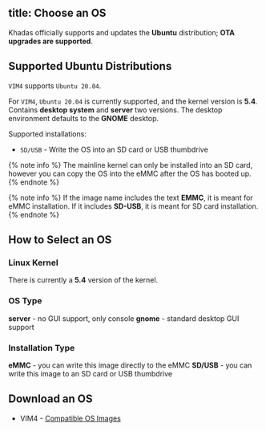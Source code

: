 title: Choose an OS
---

Khadas officially supports and updates the **Ubuntu** distribution; **OTA upgrades are supported**.

## Supported Ubuntu Distributions

`VIM4` supports `Ubuntu 20.04`.

For `VIM4`, `Ubuntu 20.04` is currently supported, and the kernel version is **5.4**. Contains **desktop system** and **server** two versions. The desktop environment defaults to the **GNOME** desktop.

Supported installations:

* `SD/USB` - Write the OS into an SD card or USB thumbdrive

{% note info %}
The mainline kernel can only be installed into an SD card, however you can copy the OS into the eMMC after the OS has booted up.
{% endnote %}

{% note info %}
If the image name includes the text **EMMC**, it is meant for eMMC installation. If it includes **SD-USB**, it is meant for SD card installation.
{% endnote %}

## How to Select an OS

### Linux Kernel

There is currently a **5.4** version of the kernel.

### OS Type

**server** - no GUI support, only console
**gnome** - standard desktop GUI support

### Installation Type

**eMMC** - you can write this image directly to the eMMC
**SD/USB** - you can write this image to an SD card or USB thumbdrive

## Download an OS

* VIM4 - [Compatible OS Images](/linux/firmware/Vim4UbuntuFirmware.html)
